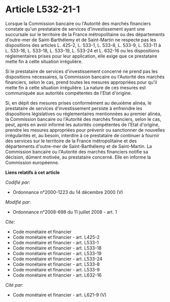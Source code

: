 # Article L532-21-1

Lorsque la Commission bancaire ou l'Autorité des marchés financiers constate qu'un prestataire de services d'investissement
ayant une succursale sur le territoire de la France métropolitaine ou des départements d'outre-mer de Saint-Barthélemy et de
Saint-Martin ne respecte pas les dispositions des articles L. 425-2, L. 533-1, L. 533-8, L. 533-9, L. 533-11 à L. 533-16, L.
533-18, L. 533-19, L. 533-24 et L. 632-16 ou les dispositions réglementaires prises pour leur application, elle exige que ce
prestataire mette fin à cette situation irrégulière.

Si le prestataire de services d'investissement concerné ne prend pas les dispositions nécessaires, la Commission bancaire ou
l'Autorité des marchés financiers, selon le cas, prend toutes les mesures appropriées pour qu'il mette fin à cette situation
irrégulière. La nature de ces mesures est communiquée aux autorités compétentes de l'Etat d'origine.

Si, en dépit des mesures prises conformément au deuxième alinéa, le prestataire de services d'investissement persiste à
enfreindre les dispositions législatives ou réglementaires mentionnées au premier alinéa, la Commission bancaire ou
l'Autorité des marchés financiers, selon le cas, peut, après en avoir informé les autorités compétentes de l'Etat d'origine,
prendre les mesures appropriées pour prévenir ou sanctionner de nouvelles irrégularités et, au besoin, interdire à ce
prestataire de continuer à fournir des services sur le territoire de la France métropolitaine et des départements d'outre-mer
de Saint-Barthélemy et de Saint-Martin. La Commission bancaire ou l'Autorité des marchés financiers notifie sa décision,
dûment motivée, au prestataire concerné. Elle en informe la Commission européenne.

**Liens relatifs à cet article**

_Codifié par_:

  - Ordonnance n°2000-1223 du 14 décembre 2000 (V)

_Modifié par_:

  - Ordonnance n°2008-698 du 11 juillet 2008 - art. 1

_Cite_:

  - Code monétaire et financier
  - Code monétaire et financier - art. L425-2
  - Code monétaire et financier - art. L533-1
  - Code monétaire et financier - art. L533-18
  - Code monétaire et financier - art. L533-19
  - Code monétaire et financier - art. L533-24
  - Code monétaire et financier - art. L533-8
  - Code monétaire et financier - art. L533-9
  - Code monétaire et financier - art. L632-16

_Cité par_:

  - Code monétaire et financier - art. L621-9 (V)
